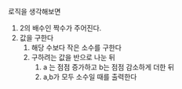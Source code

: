 로직을 생각해보면

1. 2의 배수인 짝수가 주어진다.
2. 값을 구한다
   1. 해당 수보다 작은 소수를 구한다
   2. 구하려는 값을 반으로 나눈 뒤
      1. a 는 점점 증가하고 b는 점점 감소하게 더한 뒤
      2. a,b가 모두 소수일 때를 출력한다
